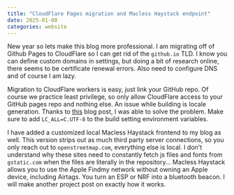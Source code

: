 ```yaml
---
title: "CloudFlare Pages migration and Macless Haystack endpoint"
date: 2025-01-08
categories: website
---
```


New year so lets make this blog more professional. I am migrating off of Github Pages to CloudFlare so I can get rid of the `github.io` TLD. I know you can define custom domains in settings, but doing a bit of research online, there seems to be certificate renewal errors. Also need to configure DNS and of course I am lazy.

Migration to CloudFlare workers is easy, just link your GitHub repo. Of course we practice least privilege, so only allow CloudFlare access to your GitHub pages repo and nothing else. An issue while building is locale generation. Thanks to [this](https://herrickfang.com/2023/11/26/cloudflare-workers/) blog post, I was able to solve the problem. Make sure to add `LC_ALL=C.UTF-8` to the build setting environment variables.

I have added a customized local Macless Haystack frontend to my blog as well. This version strips out as much third party server connections, so you only reach out to `openstreetmap.com`, everything else is local. I don't understand why these sites need to constantly fetch js files and fonts from `gstatic.com` when the files are literally in the repository... Macless Haystack allows you to use the Apple Findmy network without owning an Apple device, including Airtags. You turn an ESP or NRF into a bluetooth beacon. I will make another project post on exactly how it works.